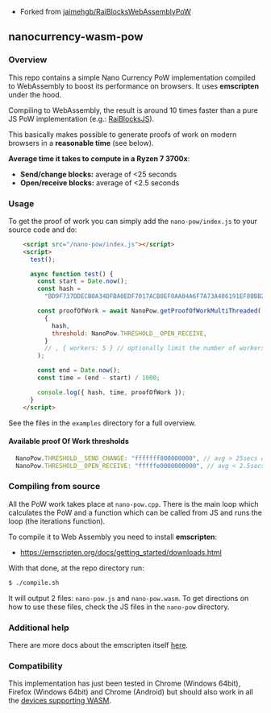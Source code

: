 - Forked from [jaimehgb/RaiBlocksWebAssemblyPoW](https://github.com/jaimehgb/RaiBlocksWebAssemblyPoW)

## nanocurrency-wasm-pow

### Overview

This repo contains a simple Nano Currency PoW implementation compiled to WebAssembly
to boost its performance on browsers. It uses **emscripten** under the hood.

Compiling to WebAssembly, the result is around 10 times faster than a pure JS PoW implementation (e.g.: [RaiBlocksJS](https://github.com/SergiySW/RaiBlocksJS/blob/master/rai.pow.js)).

This basically makes possible to generate proofs of work on modern browsers in a **reasonable time** (see below).

**Average time it takes to compute in a Ryzen 7 3700x**:
* **Send/change blocks:** average of <25 seconds
* **Open/receive blocks:** average of <2.5 seconds

### Usage

To get the proof of work you can simply add the `nano-pow/index.js` to your source code and do:

```html
    <script src="/nano-pow/index.js"></script>
    <script>
      test();

      async function test() {
        const start = Date.now();
        const hash =
          "BD9F737DDECB0A34DFBA0EDF7017ACB0EF0AA04A6F7A73A406191EF80BB20000";

        const proofOfWork = await NanoPow.getProofOfWorkMultiThreaded(
          {
            hash,
            threshold: NanoPow.THRESHOLD__OPEN_RECEIVE,
          }
          // , { workers: 5 } // optionally limit the number of workers, default is number of threads-1
        );

        const end = Date.now();
        const time = (end - start) / 1000;

        console.log({ hash, time, proofOfWork });
      }
    </script>
```

See the files in the `examples` directory for a full overview.

#### Available proof Of Work thresholds
```javascript
  NanoPow.THRESHOLD__SEND_CHANGE: "fffffff800000000", // avg > 25secs on my PC
  NanoPow.THRESHOLD__OPEN_RECEIVE: "fffffe0000000000", // avg < 2.5secs on my PC
```

### Compiling from source

All the PoW work takes place at <code>nano-pow.cpp</code>.
There is the main loop which calculates the PoW and a function which
can be called from JS and runs the loop (the iterations function).

To compile it to Web Assembly you need to install **emscripten**:

- https://emscripten.org/docs/getting_started/downloads.html

With that done, at the repo directory run:

```bash
$ ./compile.sh
```

It will output 2 files: `nano-pow.js` and `nano-pow.wasm`. To get directions on how to use these files, check the JS files in the `nano-pow` directory.


### Additional help

There are more docs about the emscripten itself [here](http://kripken.github.io/emscripten-site/docs/porting/connecting_cpp_and_javascript/index.html).

### Compatibility

This implementation has just been tested in Chrome (Windows 64bit), Firefox (Windows 64bit) and Chrome (Android) but should also work in
all the [devices supporting WASM](https://developer.mozilla.org/en-US/docs/WebAssembly#Browser_compatibility).
